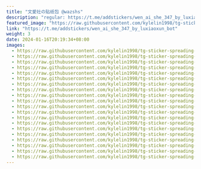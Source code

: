 ```yaml
---
title: "文愛社の贴纸包 @wazshs"
description: "regular: https://t.me/addstickers/wen_ai_she_347_by_luxiaoxun_bot"
featured_image: "https://raw.githubusercontent.com/kylelin1998/tg-sticker-spreading-worldwide-images/main/img/e64f6ebf-3434-4853-93ea-1d1082080ddc.jpg"
link: "https://t.me/addstickers/wen_ai_she_347_by_luxiaoxun_bot"
weight: 3
date: 2024-01-16T20:19:34+08:00
images:
  - https://raw.githubusercontent.com/kylelin1998/tg-sticker-spreading-worldwide-images/main/img/e64f6ebf-3434-4853-93ea-1d1082080ddc.jpg
  - https://raw.githubusercontent.com/kylelin1998/tg-sticker-spreading-worldwide-images/main/img/6e8d4c60-7073-4d96-9bd7-4b8ee6582567.jpg
  - https://raw.githubusercontent.com/kylelin1998/tg-sticker-spreading-worldwide-images/main/img/1571562e-362f-44b6-9611-074f064a3751.jpg
  - https://raw.githubusercontent.com/kylelin1998/tg-sticker-spreading-worldwide-images/main/img/24f0340c-b7aa-42a7-a478-cc012f5b2c8d.jpg
  - https://raw.githubusercontent.com/kylelin1998/tg-sticker-spreading-worldwide-images/main/img/98dfc435-ea2e-4764-9270-a7d0393e5717.jpg
  - https://raw.githubusercontent.com/kylelin1998/tg-sticker-spreading-worldwide-images/main/img/a56365af-1b4a-4169-9c4c-874be45355ac.jpg
  - https://raw.githubusercontent.com/kylelin1998/tg-sticker-spreading-worldwide-images/main/img/d9b6dae7-b714-46a2-93d2-0fa3e74e4a8c.jpg
  - https://raw.githubusercontent.com/kylelin1998/tg-sticker-spreading-worldwide-images/main/img/275f3725-7467-4205-9252-54772626b991.jpg
  - https://raw.githubusercontent.com/kylelin1998/tg-sticker-spreading-worldwide-images/main/img/7acb995d-9ec2-4f54-9f4a-34733d074919.jpg
  - https://raw.githubusercontent.com/kylelin1998/tg-sticker-spreading-worldwide-images/main/img/9a6065f5-d406-4233-abfc-70c56a99ec3d.jpg
  - https://raw.githubusercontent.com/kylelin1998/tg-sticker-spreading-worldwide-images/main/img/27f22d91-9a78-466e-9fe4-6ad4b8c25999.jpg
  - https://raw.githubusercontent.com/kylelin1998/tg-sticker-spreading-worldwide-images/main/img/9e17aee8-d66f-4f28-b017-0b20272cf4f6.jpg
  - https://raw.githubusercontent.com/kylelin1998/tg-sticker-spreading-worldwide-images/main/img/3fae957f-30b4-4630-838f-39db55d303c9.jpg
  - https://raw.githubusercontent.com/kylelin1998/tg-sticker-spreading-worldwide-images/main/img/caac713f-3822-4cc3-bf00-1ee7e7a30d11.jpg
  - https://raw.githubusercontent.com/kylelin1998/tg-sticker-spreading-worldwide-images/main/img/726d8169-1e88-45a7-a75c-1f4784955db7.jpg
  - https://raw.githubusercontent.com/kylelin1998/tg-sticker-spreading-worldwide-images/main/img/c123f644-be6d-4225-926d-dafd4da3320f.jpg
  - https://raw.githubusercontent.com/kylelin1998/tg-sticker-spreading-worldwide-images/main/img/0ee610f5-e58c-429e-91d7-c1f60d2b37b6.jpg
  - https://raw.githubusercontent.com/kylelin1998/tg-sticker-spreading-worldwide-images/main/img/b22d0afe-18a9-40a1-8cc7-c158d475df44.jpg
  - https://raw.githubusercontent.com/kylelin1998/tg-sticker-spreading-worldwide-images/main/img/aa8a1afa-c05f-48fa-b6c1-0b694b14b527.jpg
  - https://raw.githubusercontent.com/kylelin1998/tg-sticker-spreading-worldwide-images/main/img/563a81a1-85b9-4040-bf98-b0b6cb15a31b.jpg
---
```

